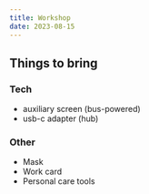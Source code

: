 ```yaml
---
title: Workshop
date: 2023-08-15
---
```


## Things to bring

### Tech
- auxiliary screen (bus-powered)
- usb-c adapter (hub)

### Other
- Mask
- Work card
- Personal care tools